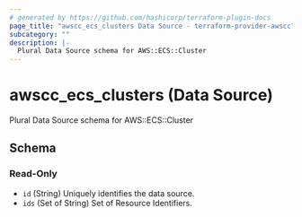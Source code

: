 ```yaml
---
# generated by https://github.com/hashicorp/terraform-plugin-docs
page_title: "awscc_ecs_clusters Data Source - terraform-provider-awscc"
subcategory: ""
description: |-
  Plural Data Source schema for AWS::ECS::Cluster
---
```


# awscc_ecs_clusters (Data Source)

Plural Data Source schema for AWS::ECS::Cluster



<!-- schema generated by tfplugindocs -->
## Schema

### Read-Only

- `id` (String) Uniquely identifies the data source.
- `ids` (Set of String) Set of Resource Identifiers.
